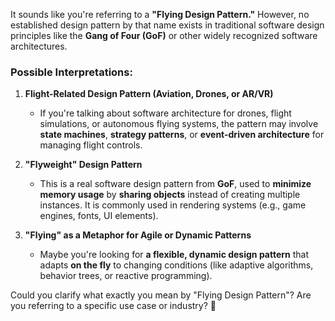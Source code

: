 It sounds like you're referring to a **"Flying Design Pattern."** However, no established design pattern by that name exists in traditional software design principles like the **Gang of Four (GoF)** or other widely recognized software architectures.

### Possible Interpretations:
1. **Flight-Related Design Pattern (Aviation, Drones, or AR/VR)**  
   - If you're talking about software architecture for drones, flight simulations, or autonomous flying systems, the pattern may involve **state machines**, **strategy patterns**, or **event-driven architecture** for managing flight controls.
  
2. **"Flyweight" Design Pattern**  
   - This is a real software design pattern from **GoF**, used to **minimize memory usage** by **sharing objects** instead of creating multiple instances. It is commonly used in rendering systems (e.g., game engines, fonts, UI elements).
  
3. **"Flying" as a Metaphor for Agile or Dynamic Patterns**  
   - Maybe you're looking for **a flexible, dynamic design pattern** that adapts **on the fly** to changing conditions (like adaptive algorithms, behavior trees, or reactive programming).

Could you clarify what exactly you mean by "Flying Design Pattern"? Are you referring to a specific use case or industry? 🚀
